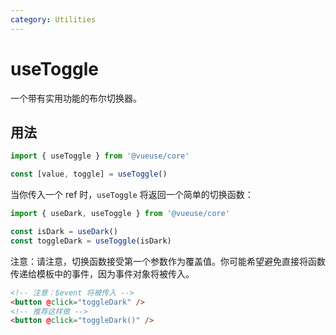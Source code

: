 ```yaml
---
category: Utilities
---
```


# useToggle

一个带有实用功能的布尔切换器。

## 用法

```ts
import { useToggle } from '@vueuse/core'

const [value, toggle] = useToggle()
```

当你传入一个 ref 时，`useToggle` 将返回一个简单的切换函数：

```ts
import { useDark, useToggle } from '@vueuse/core'

const isDark = useDark()
const toggleDark = useToggle(isDark)
```

注意：请注意，切换函数接受第一个参数作为覆盖值。你可能希望避免直接将函数传递给模板中的事件，因为事件对象将被传入。

```html
<!-- 注意：$event 将被传入 -->
<button @click="toggleDark" />
<!-- 推荐这样做 -->
<button @click="toggleDark()" />
```
